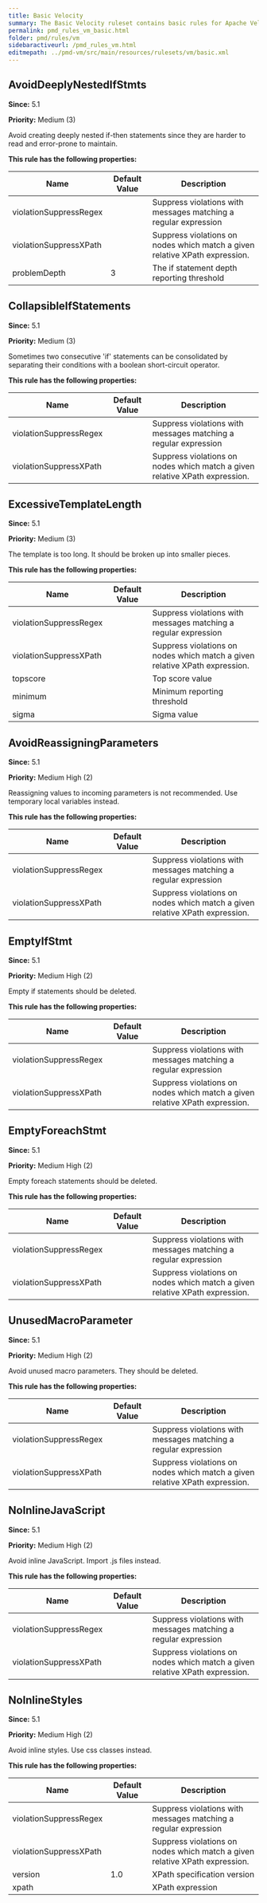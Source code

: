 ```yaml
---
title: Basic Velocity
summary: The Basic Velocity ruleset contains basic rules for Apache Velocity pages.
permalink: pmd_rules_vm_basic.html
folder: pmd/rules/vm
sidebaractiveurl: /pmd_rules_vm.html
editmepath: ../pmd-vm/src/main/resources/rulesets/vm/basic.xml
---
```

## AvoidDeeplyNestedIfStmts
**Since:** 5.1

**Priority:** Medium (3)

Avoid creating deeply nested if-then statements since they are harder to read and error-prone to maintain.

**This rule has the following properties:**

|Name|Default Value|Description|
|----|-------------|-----------|
|violationSuppressRegex||Suppress violations with messages matching a regular expression|
|violationSuppressXPath||Suppress violations on nodes which match a given relative XPath expression.|
|problemDepth|3|The if statement depth reporting threshold|

## CollapsibleIfStatements
**Since:** 5.1

**Priority:** Medium (3)

Sometimes two consecutive 'if' statements can be consolidated by separating their conditions with a boolean short-circuit operator.

**This rule has the following properties:**

|Name|Default Value|Description|
|----|-------------|-----------|
|violationSuppressRegex||Suppress violations with messages matching a regular expression|
|violationSuppressXPath||Suppress violations on nodes which match a given relative XPath expression.|

## ExcessiveTemplateLength
**Since:** 5.1

**Priority:** Medium (3)

The template is too long. It should be broken up into smaller pieces.

**This rule has the following properties:**

|Name|Default Value|Description|
|----|-------------|-----------|
|violationSuppressRegex||Suppress violations with messages matching a regular expression|
|violationSuppressXPath||Suppress violations on nodes which match a given relative XPath expression.|
|topscore||Top score value|
|minimum||Minimum reporting threshold|
|sigma||Sigma value|

## AvoidReassigningParameters
**Since:** 5.1

**Priority:** Medium High (2)

Reassigning values to incoming parameters is not recommended.  Use temporary local variables instead.

**This rule has the following properties:**

|Name|Default Value|Description|
|----|-------------|-----------|
|violationSuppressRegex||Suppress violations with messages matching a regular expression|
|violationSuppressXPath||Suppress violations on nodes which match a given relative XPath expression.|

## EmptyIfStmt
**Since:** 5.1

**Priority:** Medium High (2)

Empty if statements should be deleted.

**This rule has the following properties:**

|Name|Default Value|Description|
|----|-------------|-----------|
|violationSuppressRegex||Suppress violations with messages matching a regular expression|
|violationSuppressXPath||Suppress violations on nodes which match a given relative XPath expression.|

## EmptyForeachStmt
**Since:** 5.1

**Priority:** Medium High (2)

Empty foreach statements should be deleted.

**This rule has the following properties:**

|Name|Default Value|Description|
|----|-------------|-----------|
|violationSuppressRegex||Suppress violations with messages matching a regular expression|
|violationSuppressXPath||Suppress violations on nodes which match a given relative XPath expression.|

## UnusedMacroParameter
**Since:** 5.1

**Priority:** Medium High (2)

Avoid unused macro parameters. They should be deleted.

**This rule has the following properties:**

|Name|Default Value|Description|
|----|-------------|-----------|
|violationSuppressRegex||Suppress violations with messages matching a regular expression|
|violationSuppressXPath||Suppress violations on nodes which match a given relative XPath expression.|

## NoInlineJavaScript
**Since:** 5.1

**Priority:** Medium High (2)

Avoid inline JavaScript. Import .js files instead.

**This rule has the following properties:**

|Name|Default Value|Description|
|----|-------------|-----------|
|violationSuppressRegex||Suppress violations with messages matching a regular expression|
|violationSuppressXPath||Suppress violations on nodes which match a given relative XPath expression.|

## NoInlineStyles
**Since:** 5.1

**Priority:** Medium High (2)

Avoid inline styles. Use css classes instead.

**This rule has the following properties:**

|Name|Default Value|Description|
|----|-------------|-----------|
|violationSuppressRegex||Suppress violations with messages matching a regular expression|
|violationSuppressXPath||Suppress violations on nodes which match a given relative XPath expression.|
|version|1.0|XPath specification version|
|xpath||XPath expression|

